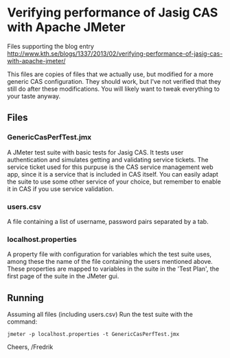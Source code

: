Verifying performance of Jasig CAS with Apache JMeter 
=====================================================

Files supporting the blog entry 
http://www.kth.se/blogs/1337/2013/02/verifying-performance-of-jasig-cas-with-apache-jmeter/

This files are copies of files that we actually use, but modified for 
a more generic CAS configuration. They should work, but I've not verified
that they still do after these modifications. You will likely want to 
tweak everything to your taste anyway.


## Files ##

### GenericCasPerfTest.jmx ###

A JMeter test suite with basic tests for Jasig CAS. It tests user
authentication and simulates getting and validating service tickets. 
The service ticket used for this purpuse is the CAS service management
web app, since it is a service that is included in CAS itself. You
can easily adapt the suite to use some other service of your choice,
but remember to enable it in CAS if you use service validation.


### users.csv ###

A file containing a list of username, password pairs separated by a tab.


### localhost.properties ###

A property file with configuration for variables which the test suite uses, 
among these the name of the file containing the users mentioned above.
These properties are mapped to variables in the suite in the 'Test Plan', 
the first page of the suite in the JMeter gui.


## Running ##

Assuming all files (including users.csv) Run the test suite with the command:

```
jmeter -p localhost.properties -t GenericCasPerfTest.jmx
```

Cheers,
/Fredrik